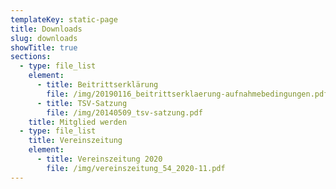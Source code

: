 ```yaml
---
templateKey: static-page
title: Downloads
slug: downloads
showTitle: true
sections:
  - type: file_list
    element:
      - title: Beitrittserklärung
        file: /img/20190116_beitrittserklaerung-aufnahmebedingungen.pdf
      - title: TSV-Satzung
        file: /img/20140509_tsv-satzung.pdf
    title: Mitglied werden
  - type: file_list
    title: Vereinszeitung
    element:
      - title: Vereinszeitung 2020
        file: /img/vereinszeitung_54_2020-11.pdf
---
```

